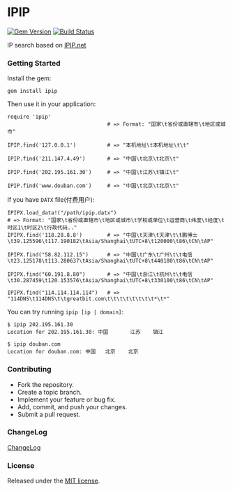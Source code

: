 # IPIP

[![Gem Version](https://badge.fury.io/rb/ipip.svg)](http://badge.fury.io/rb/ipip)
[![Build Status](https://travis-ci.org/liluo/ipip.svg?branch=master)](https://travis-ci.org/liluo/ipip)

IP search based on [IPIP.net](http://ipip.net/)

### Getting Started

Install the gem:

```
gem install ipip
```

Then use it in your application:

```
require 'ipip'
                                # => Format: "国家\t省份或直辖市\t地区或城市"

IPIP.find('127.0.0.1')          # => "本机地址\t本机地址\t\t"

IPIP.find('211.147.4.49')       # => "中国\t北京\t北京\t"

IPIP.find('202.195.161.30')     # => "中国\t江苏\t镇江\t"

IPIP.find('www.douban.com')     # => "中国\t北京\t北京\t"

```

If you have `DATX` file(付费用户):

```
IPIPX.load_data!("/path/ipip.datx")
# => Format: "国家\t省份或直辖市\t地区或城市\t学校或单位\t运营商\t纬度\t经度\t时区1\t时区2\t行政代码.."
IPIPX.find('118.28.8.8')        # => "中国\t天津\t天津\t\t鹏博士\t39.125596\t117.190182\tAsia/Shanghai\tUTC+8\t120000\t86\tCN\tAP"

IPIPX.find("58.82.112.15")      # => "中国\t广东\t广州\t\t电信\t23.125178\t113.280637\tAsia/Shanghai\tUTC+8\t440100\t86\tCN\tAP"

IPIPX.find("60.191.8.80")       # => "中国\t浙江\t杭州\t\t电信\t30.287459\t120.153576\tAsia/Shanghai\tUTC+8\t330100\t86\tCN\tAP"

IPIPX.find("114.114.114.114")   # => "114DNS\t114DNS\t\tgreatbit.com\t\t\t\t\t\t\t\t*\t*"

```

You can try running `ipip [ip | domain]`:

```
$ ipip 202.195.161.30
Location for 202.195.161.30: 中国       江苏    镇江

$ ipip douban.com
Location for douban.com: 中国   北京    北京
```

### Contributing

* Fork the repository.
* Create a topic branch.
* Implement your feature or bug fix.
* Add, commit, and push your changes.
* Submit a pull request.

### ChangeLog

[ChangeLog](CHANGES.md)

### License

Released under the [MIT license](LICENSE).
